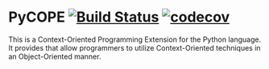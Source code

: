 # PyCOPE [![Build Status](https://travis-ci.org/jawaff/pycope.svg?branch=master)](https://travis-ci.org/jawaff/pycope) [![codecov](https://codecov.io/gh/jawaff/pycope/branch/master/graph/badge.svg)](https://codecov.io/gh/jawaff/pycope)

This is a Context-Oriented Programming Extension for the Python language. It provides
that allow programmers to utilize Context-Oriented techniques in an Object-Oriented
manner.
